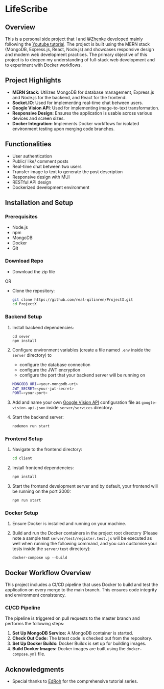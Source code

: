 # LifeScribe

## Overview

This is a personal side project that I and [@Zhenke](https://github.com/zhxu7000) developed mainly following the [Youtube tutorial](https://www.youtube.com/watch?v=K8YELRmUb5o&list=LL&index=15&t=10318s). The project is built using the MERN stack (MongoDB, Express.js, React, Node.js) and showcases responsive design and modern web development practices. The primary objective of this project is to deepen my understanding of full-stack web development and to experiment with Docker workflows.

## Project Highlights

- **MERN Stack:** Utilizes MongoDB for database management, Express.js and Node.js for the backend, and React for the frontend.
- **Socket.IO**: Used for implementing real-time chat between users.
- **Google Vision API**: Used for implementing image-to-text transformation.
- **Responsive Design:** Ensures the application is usable across various devices and screen sizes.
- **Docker Integration:** Implements Docker workflows for isolated environment testing upon merging code branches.

## Functionalities

- User authentication
- Public/ like/ comment posts
- Real-time chat between two users
- Transfer image to text to generate the post description
- Responsive design with MUI
- RESTful API design
- Dockerized development environment

## Installation and Setup

### Prerequisites

- Node.js 
- npm
- MongoDB
- Docker
- Git

### Download Repo

* Download the zip file 

OR

* Clone the repository:

    ```bash
    git clone https://github.com/real-qilinren/ProjectX.git
    cd ProjectX
    ```

### Backend Setup

1. Install backend dependencies:

    ```
    cd sever
    npm install
    ```

2. Configure environment variables (create a file named `.env` inside the `server` directory) to 

    * configure the database connection
    * configure the JWT encryption
    * configure the port that your backend server will be running on

    ```bash
    MONGODB_URI=<your-mongodb-uri>
    JWT_SECRET=<your-jwt-secret>
    PORT=<your-port>
    ```

3. Add and name your own [Google Vision API](https://cloud.google.com/vision/docs) configuration file as `google-vision-api.json` inside `server/services` directory.

4. Start the backend server:

    ```bash
    nodemon run start
    ```

### Frontend Setup

1. Navigate to the frontend directory:

    ```bash
    cd client
    ```

2. Install frontend dependencies:

    ```bash
    npm install
    ```

3. Start the frontend development server and by default, your frontend will be running on the port 3000:

    ```bash
    npm run start
    ```

### Docker Setup

1. Ensure Docker is installed and running on your machine.

2. Build and run the Docker containers in the project root directory (Please note a sample test `server/test/register.test.js` will be executed as well when running the following command, and you can customise your tests inside the `server/test` directory):

    ```
    docker-compose up --build
    ```

## Docker Workflow Overview

This project includes a CI/CD pipeline that uses Docker to build and test the application on every merge to the main branch. This ensures code integrity and environment consistency. 

### CI/CD Pipeline

The pipeline is triggered on pull requests to the master branch and performs the following steps:

1. **Set Up MongoDB Service:** A MongoDB container is started.
2. **Check Out Code:** The latest code is checked out from the repository.
3. **Set Up Docker Buildx:** Docker Buildx is set up for building images.
4. **Build Docker Images:** Docker images are built using the `docker-compose.yml` file.

## Acknowledgments

- Special thanks to [EdRoh](https://www.youtube.com/@EdRohDev) for the comprehensive tutorial series.
